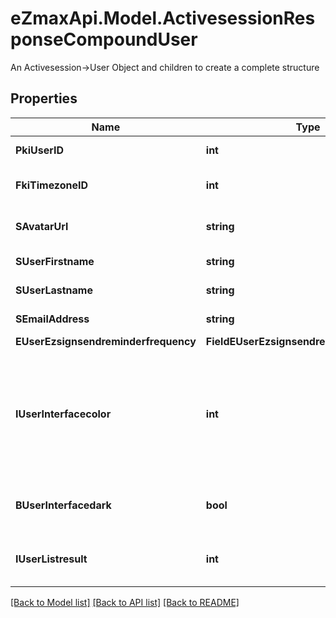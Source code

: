 # eZmaxApi.Model.ActivesessionResponseCompoundUser
An Activesession->User Object and children to create a complete structure

## Properties

Name | Type | Description | Notes
------------ | ------------- | ------------- | -------------
**PkiUserID** | **int** | The unique ID of the User | 
**FkiTimezoneID** | **int** | The unique ID of the Timezone | 
**SAvatarUrl** | **string** | The url of the picture used as avatar | 
**SUserFirstname** | **string** | The first name of the user | 
**SUserLastname** | **string** | The last name of the user | 
**SEmailAddress** | **string** | The email address. | 
**EUserEzsignsendreminderfrequency** | **FieldEUserEzsignsendreminderfrequency** |  | 
**IUserInterfacecolor** | **int** | The int32 representation of the interface color. For example, RGB color #39435B would be 3752795 | 
**BUserInterfacedark** | **bool** | Whether to use a dark mode interface | 
**IUserListresult** | **int** | The number of rows to return by default in lists | 

[[Back to Model list]](../README.md#documentation-for-models) [[Back to API list]](../README.md#documentation-for-api-endpoints) [[Back to README]](../README.md)

